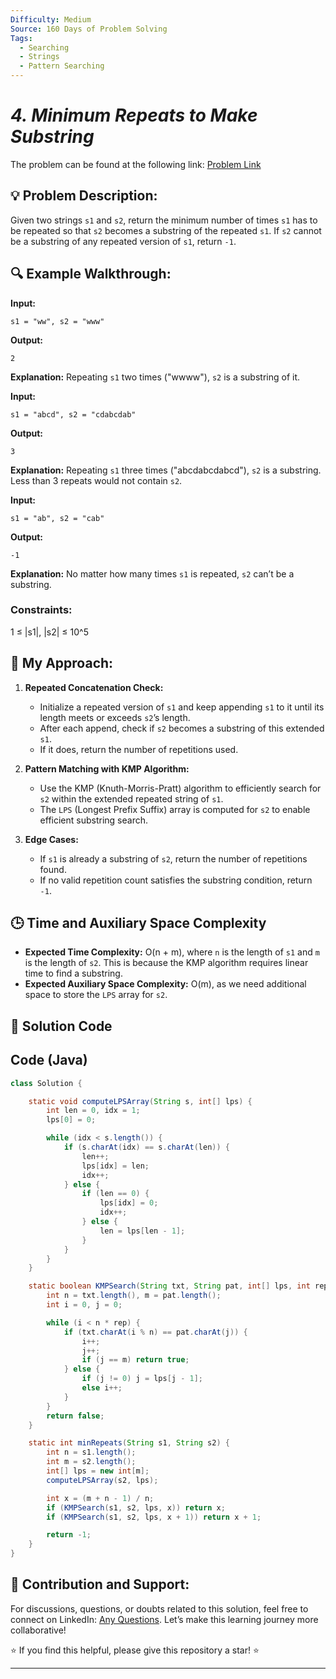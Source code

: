 ```yaml
---
Difficulty: Medium
Source: 160 Days of Problem Solving
Tags:
  - Searching
  - Strings
  - Pattern Searching
---
```


#  _4. Minimum Repeats to Make Substring_ 

The problem can be found at the following link: [Problem Link](https://www.geeksforgeeks.org/batch/gfg-160-problems/track/string-bonus-problems/problem/minimum-times-a-has-to-be-repeated-such-that-b-is-a-substring-of-it--170645)

## 💡 **Problem Description:**

Given two strings `s1` and `s2`, return the minimum number of times `s1` has to be repeated so that `s2` becomes a substring of the repeated `s1`. If `s2` cannot be a substring of any repeated version of `s1`, return `-1`.

## 🔍 **Example Walkthrough:**

**Input:**

```
s1 = "ww", s2 = "www"
```

**Output:**

```
2
```

**Explanation:** Repeating `s1` two times ("wwww"), `s2` is a substring of it.

**Input:**

```
s1 = "abcd", s2 = "cdabcdab"
```

**Output:**

```
3
```

**Explanation:** Repeating `s1` three times ("abcdabcdabcd"), `s2` is a substring. Less than 3 repeats would not contain `s2`.

**Input:**

```
s1 = "ab", s2 = "cab"
```

**Output:**

```
-1
```

**Explanation:** No matter how many times `s1` is repeated, `s2` can’t be a substring.

### Constraints:

1 ≤ |s1|, |s2| ≤ 10^5

## 🎯 **My Approach:**

1. **Repeated Concatenation Check:**
   - Initialize a repeated version of `s1` and keep appending `s1` to it until its length meets or exceeds `s2`’s length.
   - After each append, check if `s2` becomes a substring of this extended `s1`.
   - If it does, return the number of repetitions used.
2. **Pattern Matching with KMP Algorithm:**

   - Use the KMP (Knuth-Morris-Pratt) algorithm to efficiently search for `s2` within the extended repeated string of `s1`.
   - The `LPS` (Longest Prefix Suffix) array is computed for `s2` to enable efficient substring search.

3. **Edge Cases:**
   - If `s1` is already a substring of `s2`, return the number of repetitions found.
   - If no valid repetition count satisfies the substring condition, return `-1`.

## 🕒 **Time and Auxiliary Space Complexity**

- **Expected Time Complexity:** O(n + m), where `n` is the length of `s1` and `m` is the length of `s2`. This is because the KMP algorithm requires linear time to find a substring.
- **Expected Auxiliary Space Complexity:** O(m), as we need additional space to store the `LPS` array for `s2`.

## 📝 **Solution Code**

## Code (Java)

```java
class Solution {

    static void computeLPSArray(String s, int[] lps) {
        int len = 0, idx = 1;
        lps[0] = 0;

        while (idx < s.length()) {
            if (s.charAt(idx) == s.charAt(len)) {
                len++;
                lps[idx] = len;
                idx++;
            } else {
                if (len == 0) {
                    lps[idx] = 0;
                    idx++;
                } else {
                    len = lps[len - 1];
                }
            }
        }
    }

    static boolean KMPSearch(String txt, String pat, int[] lps, int rep) {
        int n = txt.length(), m = pat.length();
        int i = 0, j = 0;

        while (i < n * rep) {
            if (txt.charAt(i % n) == pat.charAt(j)) {
                i++;
                j++;
                if (j == m) return true;
            } else {
                if (j != 0) j = lps[j - 1];
                else i++;
            }
        }
        return false;
    }

    static int minRepeats(String s1, String s2) {
        int n = s1.length();
        int m = s2.length();
        int[] lps = new int[m];
        computeLPSArray(s2, lps);

        int x = (m + n - 1) / n;
        if (KMPSearch(s1, s2, lps, x)) return x;
        if (KMPSearch(s1, s2, lps, x + 1)) return x + 1;

        return -1;
    }
}
```

## 🎯 Contribution and Support:

For discussions, questions, or doubts related to this solution, feel free to connect on LinkedIn: [Any Questions](https://www.linkedin.com/in/sanjana-yadav007). Let’s make this learning journey more collaborative!

⭐ If you find this helpful, please give this repository a star! ⭐

---
